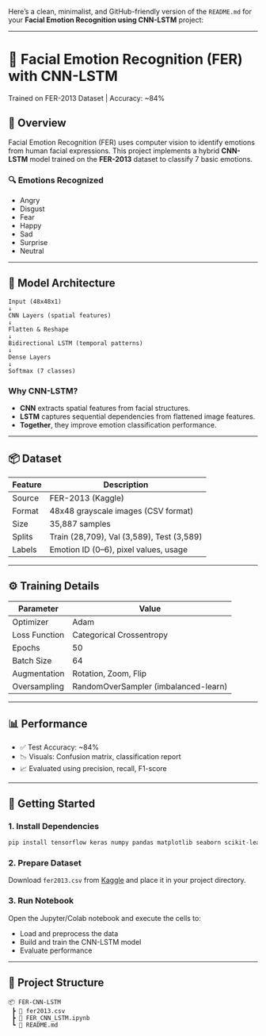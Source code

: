 Here’s a clean, minimalist, and GitHub-friendly version of the `README.md` for your **Facial Emotion Recognition using CNN-LSTM** project:

---

# 🧠 Facial Emotion Recognition (FER) with CNN-LSTM

Trained on FER-2013 Dataset | Accuracy: \~84%

## 📌 Overview

Facial Emotion Recognition (FER) uses computer vision to identify emotions from human facial expressions. This project implements a hybrid **CNN-LSTM** model trained on the **FER-2013** dataset to classify 7 basic emotions.

### 🔍 Emotions Recognized

* Angry
* Disgust
* Fear
* Happy
* Sad
* Surprise
* Neutral

---

## 🧠 Model Architecture

```
Input (48x48x1)
↓
CNN Layers (spatial features)
↓
Flatten & Reshape
↓
Bidirectional LSTM (temporal patterns)
↓
Dense Layers
↓
Softmax (7 classes)
```

### Why CNN-LSTM?

* **CNN** extracts spatial features from facial structures.
* **LSTM** captures sequential dependencies from flattened image features.
* **Together**, they improve emotion classification performance.

---

## 📦 Dataset

| Feature | Description                               |
| ------- | ----------------------------------------- |
| Source  | FER-2013 (Kaggle)                         |
| Format  | 48x48 grayscale images (CSV format)       |
| Size    | 35,887 samples                            |
| Splits  | Train (28,709), Val (3,589), Test (3,589) |
| Labels  | Emotion ID (0–6), pixel values, usage     |

---

## ⚙️ Training Details

| Parameter     | Value                                |
| ------------- | ------------------------------------ |
| Optimizer     | Adam                                 |
| Loss Function | Categorical Crossentropy             |
| Epochs        | 50                                   |
| Batch Size    | 64                                   |
| Augmentation  | Rotation, Zoom, Flip                 |
| Oversampling  | RandomOverSampler (imbalanced-learn) |

---

## 📊 Performance

* ✅ Test Accuracy: \~84%
* 📉 Visuals: Confusion matrix, classification report
* 📈 Evaluated using precision, recall, F1-score

---

## 🚀 Getting Started

### 1. Install Dependencies

```bash
pip install tensorflow keras numpy pandas matplotlib seaborn scikit-learn imbalanced-learn
```

### 2. Prepare Dataset

Download `fer2013.csv` from [Kaggle](https://www.kaggle.com/datasets/nicolejyt/facialexpressionrecognition) and place it in your project directory.

### 3. Run Notebook

Open the Jupyter/Colab notebook and execute the cells to:

* Load and preprocess the data
* Build and train the CNN-LSTM model
* Evaluate performance

---

## 📁 Project Structure

```
📦 FER-CNN-LSTM
 ┣ 📜 fer2013.csv
 ┣ 📓 FER_CNN_LSTM.ipynb
 ┗ 📄 README.md
```

